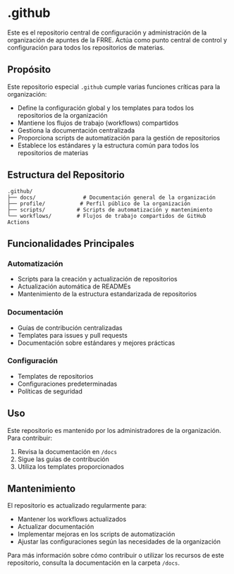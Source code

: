 # .github

Este es el repositorio central de configuración y administración de la organización de apuntes de la
FRRE. Actúa como punto central de control y configuración para todos los repositorios de materias.

## Propósito

Este repositorio especial `.github` cumple varias funciones críticas para la organización:

- Define la configuración global y los templates para todos los repositorios de la organización
- Mantiene los flujos de trabajo (workflows) compartidos
- Gestiona la documentación centralizada
- Proporciona scripts de automatización para la gestión de repositorios
- Establece los estándares y la estructura común para todos los repositorios de materias

## Estructura del Repositorio

```
.github/
├── docs/               # Documentación general de la organización
├── profile/           # Perfil público de la organización
├── scripts/          # Scripts de automatización y mantenimiento
└── workflows/        # Flujos de trabajo compartidos de GitHub Actions
```

## Funcionalidades Principales

### Automatización

- Scripts para la creación y actualización de repositorios
- Actualización automática de READMEs
- Mantenimiento de la estructura estandarizada de repositorios

### Documentación

- Guías de contribución centralizadas
- Templates para issues y pull requests
- Documentación sobre estándares y mejores prácticas

### Configuración

- Templates de repositorios
- Configuraciones predeterminadas
- Políticas de seguridad

## Uso

Este repositorio es mantenido por los administradores de la organización. Para contribuir:

1. Revisa la documentación en `/docs`
2. Sigue las guías de contribución
3. Utiliza los templates proporcionados

## Mantenimiento

El repositorio es actualizado regularmente para:

- Mantener los workflows actualizados
- Actualizar documentación
- Implementar mejoras en los scripts de automatización
- Ajustar las configuraciones según las necesidades de la organización

Para más información sobre cómo contribuir o utilizar los recursos de este repositorio, consulta la
documentación en la carpeta `/docs`.
